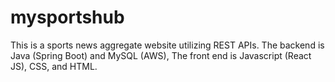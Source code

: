 # mysportshub

This is a sports news aggregate website utilizing REST APIs. The backend is Java (Spring Boot) and MySQL (AWS), The front end is Javascript (React JS), CSS, and HTML.
